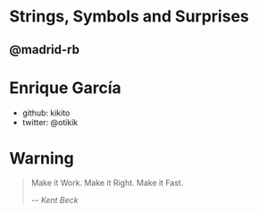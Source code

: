 <!SLIDE>
# Strings, Symbols and Surprises #
## @madrid-rb

<!SLIDE bullets>
# Enrique García

* github:   kikito
* twitter: @otikik

<!SLIDE>
# Warning #

> Make it Work. Make it Right. Make it Fast.
>
> -- <cite>Kent Beck</cite>
